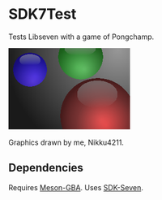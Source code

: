 # SDK7Test
Tests Libseven with a game of Pongchamp.

![Shiny circles](graphic/bitmap/colcirc.png)

Graphics drawn by me, Nikku4211.

## Dependencies
Requires [Meson-GBA](https://github.com/LunarLambda/meson-gba). Uses [SDK-Seven](https://github.com/LunarLambda/sdk-seven).
